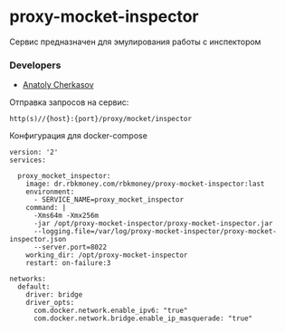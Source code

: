 # proxy-mocket-inspector

Сервис предназначен для эмулирования работы с инспектором


### Developers

- [Anatoly Cherkasov](https://github.com/avcherkasov)


Отправка запросов на сервис:
```
http(s)//{host}:{port}/proxy/mocket/inspector
```

Конфигурация для docker-compose

```
version: '2'
services:

  proxy_mocket_inspector:
    image: dr.rbkmoney.com/rbkmoney/proxy-mocket-inspector:last
    environment:
      - SERVICE_NAME=proxy_mocket_inspector
    command: |
      -Xms64m -Xmx256m
      -jar /opt/proxy-mocket-inspector/proxy-mocket-inspector.jar
      --logging.file=/var/log/proxy-mocket-inspector/proxy-mocket-inspector.json
      --server.port=8022
    working_dir: /opt/proxy-mocket-inspector
    restart: on-failure:3
    
networks:
  default:
    driver: bridge
    driver_opts:
      com.docker.network.enable_ipv6: "true"
      com.docker.network.bridge.enable_ip_masquerade: "true"
```